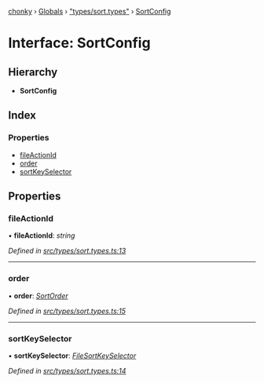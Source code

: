 [chonky](../README.md) › [Globals](../globals.md) › ["types/sort.types"](../modules/_types_sort_types_.md) › [SortConfig](_types_sort_types_.sortconfig.md)

# Interface: SortConfig

## Hierarchy

* **SortConfig**

## Index

### Properties

* [fileActionId](_types_sort_types_.sortconfig.md#fileactionid)
* [order](_types_sort_types_.sortconfig.md#order)
* [sortKeySelector](_types_sort_types_.sortconfig.md#sortkeyselector)

## Properties

###  fileActionId

• **fileActionId**: *string*

*Defined in [src/types/sort.types.ts:13](https://github.com/TimboKZ/Chonky/blob/603fef8/src/types/sort.types.ts#L13)*

___

###  order

• **order**: *[SortOrder](../enums/_types_sort_types_.sortorder.md)*

*Defined in [src/types/sort.types.ts:15](https://github.com/TimboKZ/Chonky/blob/603fef8/src/types/sort.types.ts#L15)*

___

###  sortKeySelector

• **sortKeySelector**: *[FileSortKeySelector](../modules/_types_sort_types_.md#filesortkeyselector)*

*Defined in [src/types/sort.types.ts:14](https://github.com/TimboKZ/Chonky/blob/603fef8/src/types/sort.types.ts#L14)*
